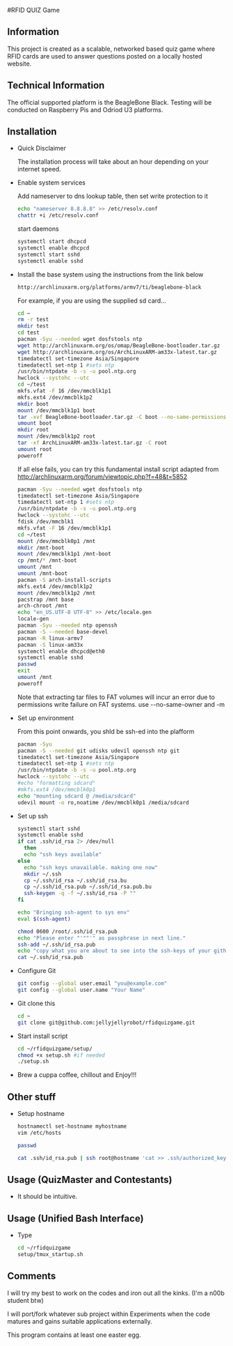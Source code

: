 #RFID QUIZ Game


## Information

This project is created as a scalable, networked based quiz game where RFID cards are used to answer questions posted on a locally hosted website.

## Technical Information

The official supported platform is the BeagleBone Black.
Testing will be conducted on Raspberry Pis and Odriod U3 platforms.

## Installation

- Quick Disclaimer

  The installation process will take about an hour depending on your internet speed.

- Enable system services

  Add nameserver to dns lookup table, then set write protection to it

  ```sh
  echo "nameserver 8.8.8.8" >> /etc/resolv.conf
  chattr +i /etc/resolv.conf
  ```

  start daemons

  ```sh
  systemctl start dhcpcd
  systemctl enable dhcpcd
  systemctl start sshd
  systemctl enable sshd
  ```

- Install the base system using the instructions from the link below

  ```html
  http://archlinuxarm.org/platforms/armv7/ti/beaglebone-black
  ```

  For example, if you are using the supplied sd card...

  ```sh
  cd ~
  rm -r test
  mkdir test
  cd test
  pacman -Syu --needed wget dosfstools ntp
  wget http://archlinuxarm.org/os/omap/BeagleBone-bootloader.tar.gz
  wget http://archlinuxarm.org/os/ArchLinuxARM-am33x-latest.tar.gz
  timedatectl set-timezone Asia/Singapore
  timedatectl set-ntp 1 #sets ntp
  /usr/bin/ntpdate -b -s -u pool.ntp.org
  hwclock --systohc --utc
  cd ~/test
  mkfs.vfat -F 16 /dev/mmcblk1p1
  mkfs.ext4 /dev/mmcblk1p2
  mkdir boot
  mount /dev/mmcblk1p1 boot
  tar -xvf BeagleBone-bootloader.tar.gz -C boot --no-same-permissions --no-same-owner --touch
  umount boot
  mkdir root
  mount /dev/mmcblk1p2 root
  tar -xf ArchLinuxARM-am33x-latest.tar.gz -C root
  umount root
  poweroff
  ```

  If all else fails, you can try this fundamental install script adapted from http://archlinuxarm.org/forum/viewtopic.php?f=48&t=5852

  ```sh
  pacman -Syu --needed wget dosfstools ntp
  timedatectl set-timezone Asia/Singapore
  timedatectl set-ntp 1 #sets ntp
  /usr/bin/ntpdate -b -s -u pool.ntp.org
  hwclock --systohc --utc
  fdisk /dev/mmcblk1
  mkfs.vfat -F 16 /dev/mmcblk1p1
  cd ~/test
  mount /dev/mmcblk0p1 /mnt
  mkdir /mnt-boot
  mount /dev/mmcblk1p1 /mnt-boot
  cp /mnt/* /mnt-boot
  umount /mnt
  umount /mnt-boot
  pacman -S arch-install-scripts
  mkfs.ext4 /dev/mmcblk1p2
  mount /dev/mmcblk1p2 /mnt
  pacstrap /mnt base
  arch-chroot /mnt
  echo "en_US.UTF-8 UTF-8" >> /etc/locale.gen
  locale-gen
  pacman -Syu --needed ntp openssh
  pacman -S --needed base-devel
  pacman -R linux-armv7
  pacman -S linux-am33x
  systemctl enable dhcpcd@eth0
  systemctl enable sshd
  passwd
  exit
  umount /mnt
  poweroff
  ```

  Note that extracting tar files to FAT volumes will incur an error due to permissions write failure on FAT systems. use --no-same-owner and -m

- Set up environment

  From this point onwards, you shld be ssh-ed into the plafform

  ```sh
  pacman -Syu
  pacman -S --needed git udisks udevil openssh ntp git
  timedatectl set-timezone Asia/Singapore
  timedatectl set-ntp 1 #sets ntp
  /usr/bin/ntpdate -b -s -u pool.ntp.org
  hwclock --systohc --utc
  #echo "formatting sdcard"
  #mkfs.ext4 /dev/mmcblk0p1
  echo "mounting sdcard @ /media/sdcard"
  udevil mount -o ro,noatime /dev/mmcblk0p1 /media/sdcard
  ```


- Set up ssh

  ```sh
  systemctl start sshd
  systemctl enable sshd
  if cat .ssh/id_rsa 2> /dev/null
    then
    echo "ssh keys available"
  else
    echo "ssh keys unavailable. making one now"
    mkdir ~/.ssh
    cp ~/.ssh/id_rsa ~/.ssh/id_rsa.bu
    cp ~/.ssh/id_rsa.pub ~/.ssh/id_rsa.pub.bu
    ssh-keygen -q -f ~/.ssh/id_rsa -P ""
  fi

  echo "Bringing ssh-agent to sys env"
  eval $(ssh-agent)

  chmod 0600 /root/.ssh/id_rsa.pub
  echo "Please enter "'""'" as passphrase in next line."
  ssh-add ~/.ssh/id_rsa.pub
  echo "copy what you are about to see into the ssh-keys of your github account"
  cat ~/.ssh/id_rsa.pub
  ```

- Configure Git

  ```sh
  git config --global user.email "you@example.com"
  git config --global user.name "Your Name"
  ```

- Git clone this
  ```sh
  cd ~
  git clone git@github.com:jellyjellyrobot/rfidquizgame.git
  ```

- Start install script

  ```sh
  cd ~/rfidquizgame/setup/
  chmod +x setup.sh #if needed
  ./setup.sh
  ```

- Brew a cuppa coffee, chillout and Enjoy!!!

## Other stuff

- Setup hostname

  ```sh
  hostnamectl set-hostname myhostname
  vim /etc/hosts

  passwd

  cat .ssh/id_rsa.pub | ssh root@hostname 'cat >> .ssh/authorized_keys'
  ```

## Usage (QuizMaster and Contestants)

- It should be intuitive.

## Usage (Unified Bash Interface)

- Type

  ```sh
  cd ~/rfidquizgame
  setup/tmux_startup.sh
  ```



## Comments

I will try my best to work on the codes and iron out all the kinks. (I'm a n00b student btw)

I will port/fork whatever sub project within Experiments when the code matures and gains suitable applications externally.

This program contains at least one easter egg.
